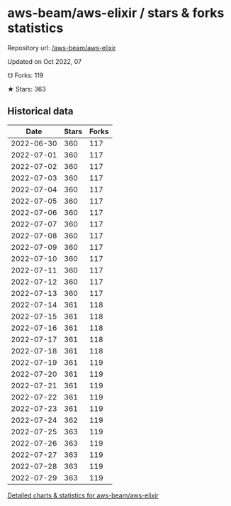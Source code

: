 # aws-beam/aws-elixir / stars & forks statistics

Repository url: [/aws-beam/aws-elixir](https://github.com/aws-beam/aws-elixir)

Updated on Oct 2022, 07

☋ Forks: 119

★ Stars: 363

## Historical data
| Date | Stars | Forks |
|------|-------|-------|
| 2022-06-30 | 360 | 117 | 
| 2022-07-01 | 360 | 117 | 
| 2022-07-02 | 360 | 117 | 
| 2022-07-03 | 360 | 117 | 
| 2022-07-04 | 360 | 117 | 
| 2022-07-05 | 360 | 117 | 
| 2022-07-06 | 360 | 117 | 
| 2022-07-07 | 360 | 117 | 
| 2022-07-08 | 360 | 117 | 
| 2022-07-09 | 360 | 117 | 
| 2022-07-10 | 360 | 117 | 
| 2022-07-11 | 360 | 117 | 
| 2022-07-12 | 360 | 117 | 
| 2022-07-13 | 360 | 117 | 
| 2022-07-14 | 361 | 118 | 
| 2022-07-15 | 361 | 118 | 
| 2022-07-16 | 361 | 118 | 
| 2022-07-17 | 361 | 118 | 
| 2022-07-18 | 361 | 118 | 
| 2022-07-19 | 361 | 119 | 
| 2022-07-20 | 361 | 119 | 
| 2022-07-21 | 361 | 119 | 
| 2022-07-22 | 361 | 119 | 
| 2022-07-23 | 361 | 119 | 
| 2022-07-24 | 362 | 119 | 
| 2022-07-25 | 363 | 119 | 
| 2022-07-26 | 363 | 119 | 
| 2022-07-27 | 363 | 119 | 
| 2022-07-28 | 363 | 119 | 
| 2022-07-29 | 363 | 119 | 


[Detailed charts & statistics for aws-beam/aws-elixir](https://reviewgithub.com/rep/aws-beam/aws-elixir)
